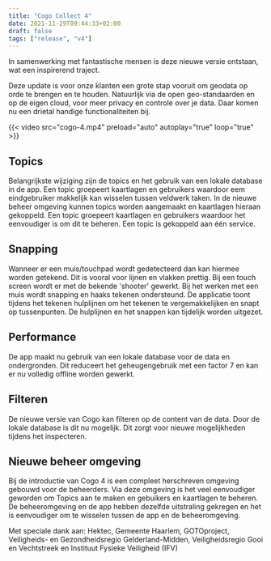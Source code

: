 ```yaml
---
title: "Cogo Collect 4"
date: 2021-11-29T09:44:33+02:00
draft: false
tags: ["release", "v4"]
---
```


In samenwerking met fantastische mensen is deze nieuwe versie ontstaan, wat een inspirerend traject.

Deze update is voor onze klanten een grote stap vooruit om geodata op orde te brengen en te houden. Natuurlijk via de open geo-standaarden en op de eigen cloud, voor meer privacy en controle over je data. Daar komen nu een drietal handige functionaliteiten bij.

{{< video src="cogo-4.mp4" preload="auto" autoplay="true" loop="true" >}}

## Topics
Belangrijkste wijziging zijn de topics en het gebruik van een lokale database in de app. Een topic groepeert kaartlagen en gebruikers waardoor eem eindgebruiker makkelijk kan wisselen tussen veldwerk taken. In de nieuwe beheer omgeving kunnen topics worden aangemaakt en kaartlagen hieraan gekoppeld. Een topic groepeert kaartlagen en gebruikers waardoor het eenvoudiger is om dit te beheren. Een topic is gekoppeld aan één service.

## Snapping
Wanneer er een muis/touchpad wordt gedetecteerd dan kan hiermee worden getekend. Dit is vooral voor lijnen en vlakken prettig. Bij een touch screen wordt er met de bekende 'shooter' gewerkt.
Bij het werken met een muis wordt snapping en haaks tekenen ondersteund. De applicatie toont tijdens het tekenen hulplijnen om het tekenen te vergemakkelijken en snapt op tussenpunten. De hulplijnen en het snappen kan tijdelijk worden uitgezet.

## Performance
De app maakt nu gebruik van een lokale database voor de data en ondergronden. Dit reduceert het geheugengebruik met een factor 7 en kan er nu volledig offline worden gewerkt.

## Filteren
De nieuwe versie van Cogo kan filteren op de content van de data. Door de lokale database is dit nu mogelijk. Dit zorgt voor nieuwe mogelijkheden tijdens het inspecteren.

## Nieuwe beheer omgeving
Bij de introductie van Cogo 4 is een compleet herschreven omgeving gebouwd voor de beheerders. Via deze omgeving is het veel eenvoudiger geworden om Topics aan te maken en gebuikers en kaartlagen te beheren. De beheeromgeving en de app hebben dezelfde uitstraling gekregen en het is eenvoudiger om te wisselen tussen de app en de beheeromgeving.


Met speciale dank aan: Hektec, Gemeente Haarlem, GOTOproject, Veiligheids- en Gezondheidsregio Gelderland-Midden, Veiligheidsregio Gooi en Vechtstreek en Instituut Fysieke Veiligheid (IFV)
